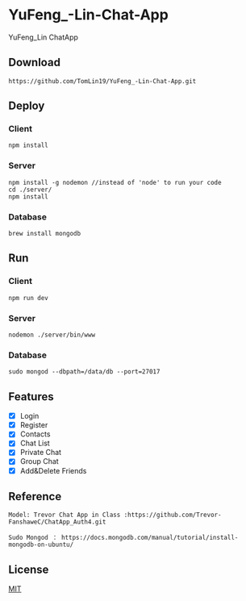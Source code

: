 # YuFeng_-Lin-Chat-App
YuFeng_Lin ChatApp
## Download
```
https://github.com/TomLin19/YuFeng_-Lin-Chat-App.git
```
## Deploy

### Client
```
npm install
```
### Server
```
npm install -g nodemon //instead of 'node' to run your code
cd ./server/
npm install
```
### Database
```
brew install mongodb

```
## Run
### Client
```
npm run dev
```
### Server
```
nodemon ./server/bin/www
```
### Database
```
sudo mongod --dbpath=/data/db --port=27017
```
## Features

- [x] Login
- [x] Register
- [x] Contacts
- [x] Chat List
- [x] Private Chat
- [x] Group Chat
- [x] Add&Delete Friends

## Reference
```
Model: Trevor Chat App in Class :https://github.com/Trevor-FanshaweC/ChatApp_Auth4.git

Sudo Mongod ： https://docs.mongodb.com/manual/tutorial/install-mongodb-on-ubuntu/

```
## License 
<a href="https://choosealicense.com/licenses/mit/">MIT</a>
